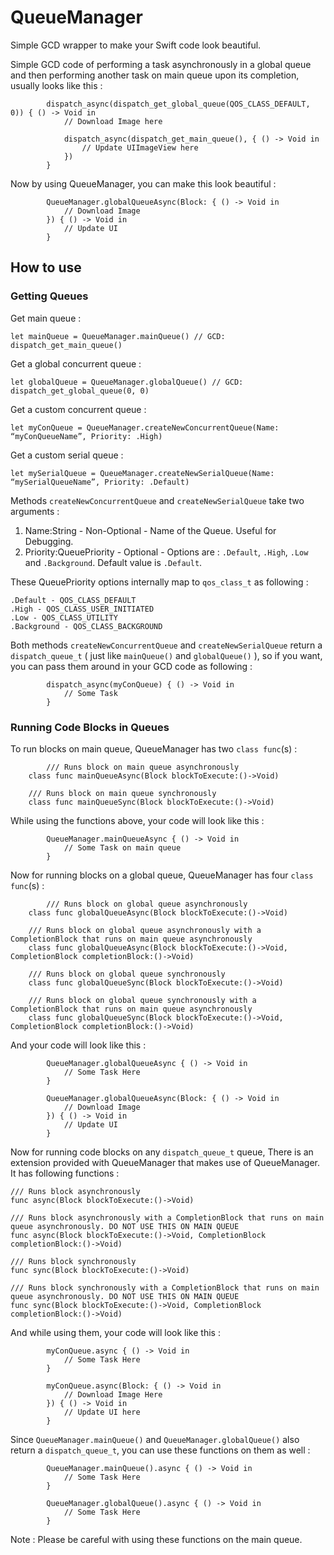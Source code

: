 # QueueManager
Simple GCD wrapper to make your Swift code look beautiful.

Simple GCD code of performing a task asynchronously in a global queue and then performing another task on main queue upon its completion, usually looks like this :  		
```
        dispatch_async(dispatch_get_global_queue(QOS_CLASS_DEFAULT, 0)) { () -> Void in
            // Download Image here
            
            dispatch_async(dispatch_get_main_queue(), { () -> Void in
                // Update UIImageView here
            })
        }  
```
  
Now by using QueueManager, you can make this look beautiful :  
```  
        QueueManager.globalQueueAsync(Block: { () -> Void in
            // Download Image
        }) { () -> Void in
            // Update UI
        }  
```

## How to use
### Getting Queues
Get main queue :  
```  
let mainQueue = QueueManager.mainQueue() // GCD: dispatch_get_main_queue()  
```
Get a global concurrent queue :  
```
let globalQueue = QueueManager.globalQueue() // GCD: dispatch_get_global_queue(0, 0)
```  
Get a custom concurrent queue :
```
let myConQueue = QueueManager.createNewConcurrentQueue(Name: “myConQueueName”, Priority: .High)
```
Get a custom serial queue :
```
let mySerialQueue = QueueManager.createNewSerialQueue(Name: “mySerialQueueName”, Priority: .Default)
```
Methods `createNewConcurrentQueue` and `createNewSerialQueue` take two arguments :  
1) Name:String - Non-Optional - Name of the Queue. Useful for Debugging.
2) Priority:QueuePriority - Optional - Options are : `.Default`, `.High`, `.Low` and `.Background`. Default value is `.Default`.

These QueuePriority options internally map to `qos_class_t` as following :
```
.Default - QOS_CLASS_DEFAULT
.High - QOS_CLASS_USER_INITIATED
.Low - QOS_CLASS_UTILITY
.Background - QOS_CLASS_BACKGROUND
```
Both methods `createNewConcurrentQueue` and `createNewSerialQueue` return a `dispatch_queue_t` ( just like `mainQueue()` and `globalQueue()` ), so if you want, you can pass them around in your GCD code as following : 
```
        dispatch_async(myConQueue) { () -> Void in
            // Some Task
        }
```
### Running Code Blocks in Queues
To run blocks on main queue, QueueManager has two `class func`(s) :
```
		/// Runs block on main queue asynchronously
    class func mainQueueAsync(Block blockToExecute:()->Void)
    
    /// Runs block on main queue synchronously
    class func mainQueueSync(Block blockToExecute:()->Void)
```
While using the functions above, your code will look like this :  
```
        QueueManager.mainQueueAsync { () -> Void in
            // Some Task on main queue
        }  
```
Now for running blocks on a global queue, QueueManager has four `class func`(s) :
```
		/// Runs block on global queue asynchronously
    class func globalQueueAsync(Block blockToExecute:()->Void)

    /// Runs block on global queue asynchronously with a CompletionBlock that runs on main queue asynchronously
    class func globalQueueAsync(Block blockToExecute:()->Void, CompletionBlock completionBlock:()->Void)
    
    /// Runs block on global queue synchronously
    class func globalQueueSync(Block blockToExecute:()->Void)
    
    /// Runs block on global queue synchronously with a CompletionBlock that runs on main queue asynchronously
    class func globalQueueSync(Block blockToExecute:()->Void, CompletionBlock completionBlock:()->Void)
```
And your code will look like this :  
```
        QueueManager.globalQueueAsync { () -> Void in
            // Some Task Here
        }

        QueueManager.globalQueueAsync(Block: { () -> Void in
            // Download Image
        }) { () -> Void in
            // Update UI
        }
```

Now for running code blocks on any `dispatch_queue_t` queue, There is an extension provided with QueueManager that makes use of QueueManager. It has following functions :
```
/// Runs block asynchronously
func async(Block blockToExecute:()->Void)

/// Runs block asynchronously with a CompletionBlock that runs on main queue asynchronously. DO NOT USE THIS ON MAIN QUEUE
func async(Block blockToExecute:()->Void, CompletionBlock completionBlock:()->Void)

/// Runs block synchronously
func sync(Block blockToExecute:()->Void)

/// Runs block synchronously with a CompletionBlock that runs on main queue asynchronously. DO NOT USE THIS ON MAIN QUEUE
func sync(Block blockToExecute:()->Void, CompletionBlock completionBlock:()->Void)
```
And while using them, your code will look like this :  
```
        myConQueue.async { () -> Void in
            // Some Task Here
        }

        myConQueue.async(Block: { () -> Void in
            // Download Image Here
        }) { () -> Void in
            // Update UI here
        }  
```
Since `QueueManager.mainQueue()` and `QueueManager.globalQueue()` also return a `dispatch_queue_t`, you can use these functions on them as well :  
```
        QueueManager.mainQueue().async { () -> Void in
            // Some Task Here
        }

        QueueManager.globalQueue().async { () -> Void in
            // Some Task Here
        }
```
Note : Please be careful with using these functions on the main queue.


